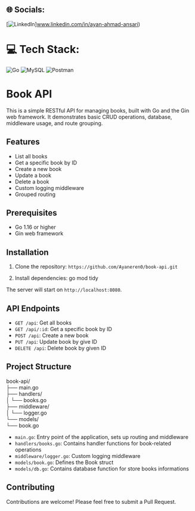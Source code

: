 ## 🌐 Socials:
[![LinkedIn](https://img.shields.io/badge/LinkedIn-%230077B5.svg?logo=linkedin&logoColor=white)]www.linkedin.com/in/ayan-ahmad-ansari) 

# 💻 Tech Stack:
![Go](https://img.shields.io/badge/go-%2300ADD8.svg?style=for-the-badge&logo=go&logoColor=white) ![MySQL](https://img.shields.io/badge/mysql-4479A1.svg?style=for-the-badge&logo=mysql&logoColor=white) ![Postman](https://img.shields.io/badge/Postman-FF6C37?style=for-the-badge&logo=postman&logoColor=white)

# Book API

This is a simple RESTful API for managing books, built with Go and the Gin web framework. It demonstrates basic CRUD operations, database, middleware usage, and route grouping.

## Features

- List all books
- Get a specific book by ID
- Create a new book
- Update a book
- Delete a book
- Custom logging middleware
- Grouped routing

## Prerequisites

- Go 1.16 or higher
- Gin web framework

## Installation

1. Clone the repository:
`https://github.com/Ayaneren0/book-api.git`

2. Install dependencies:
go mod tidy

The server will start on `http://localhost:8080`.

## API Endpoints

- `GET /api`: Get all books
- `GET /api/:id`: Get a specific book by ID
- `POST /api`: Create a new book
- `PUT /api`: Update book by give ID 
- `DELETE /api`: Delete book by given ID

## Project Structure
<P>book-api/</br>
├── main.go</br>
├── handlers/</br>
│   └── books.go</br>
├── middleware/</br>
│   └── logger.go</br>
└── models/</br>
└── book.go</br>
</P>

- `main.go`: Entry point of the application, sets up routing and middleware
- `handlers/books.go`: Contains handler functions for book-related operations
- `middleware/logger.go`: Custom logging middleware
- `models/book.go`: Defines the Book struct
- `models/db.go`: Contains database function for store books informations 
  
## Contributing

Contributions are welcome! Please feel free to submit a Pull Request.


